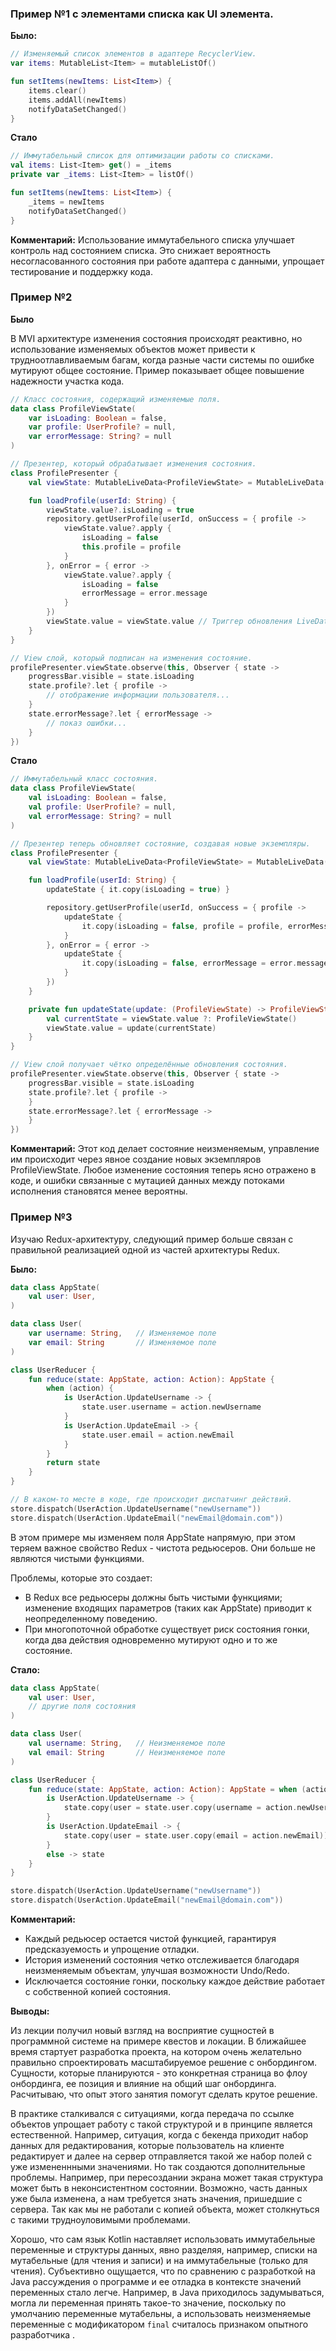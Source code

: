 <h3>Пример №1 с элементами списка как UI элемента.</h3> 

**Было:**
```kotlin
// Изменяемый список элементов в адаптере RecyclerView.
var items: MutableList<Item> = mutableListOf()

fun setItems(newItems: List<Item>) {
    items.clear()
    items.addAll(newItems)
    notifyDataSetChanged()
}
```

**Стало**
```kotlin
// Иммутабельный список для оптимизации работы со списками.
val items: List<Item> get() = _items
private var _items: List<Item> = listOf()

fun setItems(newItems: List<Item>) {
    _items = newItems
    notifyDataSetChanged()
}
```

**Комментарий:**
Использование иммутабельного списка улучшает контроль над состоянием списка. Это снижает вероятность несогласованного состояния при работе адаптера с данными, упрощает тестирование и поддержку кода.

<h3>Пример №2</h3>

**Было**

В MVI архитектуре изменения состояния происходят реактивно, но использование изменяемых объектов может привести к трудноотлавливаемым багам, когда разные части системы по ошибке мутируют общее состояние.
Пример показывает общее повышение надежности участка кода.

```kotlin
// Класс состояния, содержащий изменяемые поля.
data class ProfileViewState(
    var isLoading: Boolean = false,
    var profile: UserProfile? = null,
    var errorMessage: String? = null
)

// Презентер, который обрабатывает изменения состояния.
class ProfilePresenter {
    val viewState: MutableLiveData<ProfileViewState> = MutableLiveData(ProfileViewState())

    fun loadProfile(userId: String) {
        viewState.value?.isLoading = true
        repository.getUserProfile(userId, onSuccess = { profile ->
            viewState.value?.apply {
                isLoading = false
                this.profile = profile
            }
        }, onError = { error ->
            viewState.value?.apply {
                isLoading = false
                errorMessage = error.message
            }
        })
        viewState.value = viewState.value // Триггер обновления LiveData
    }
}

// View слой, который подписан на изменения состояние.
profilePresenter.viewState.observe(this, Observer { state ->
    progressBar.visible = state.isLoading
    state.profile?.let { profile ->
        // отображение информации пользователя...
    }
    state.errorMessage?.let { errorMessage ->
        // показ ошибки...
    }
})
```

**Стало**

```kotlin
// Иммутабельный класс состояния.
data class ProfileViewState(
    val isLoading: Boolean = false,
    val profile: UserProfile? = null,
    val errorMessage: String? = null
)

// Презентер теперь обновляет состояние, создавая новые экземпляры.
class ProfilePresenter {
    val viewState: MutableLiveData<ProfileViewState> = MutableLiveData(ProfileViewState())

    fun loadProfile(userId: String) {
        updateState { it.copy(isLoading = true) }

        repository.getUserProfile(userId, onSuccess = { profile ->
            updateState {
                it.copy(isLoading = false, profile = profile, errorMessage = null)
            }
        }, onError = { error ->
            updateState {
                it.copy(isLoading = false, errorMessage = error.message)
            }
        })
    }

    private fun updateState(update: (ProfileViewState) -> ProfileViewState) {
        val currentState = viewState.value ?: ProfileViewState()
        viewState.value = update(currentState)
    }
}

// View слой получает чётко определённые обновления состояния.
profilePresenter.viewState.observe(this, Observer { state ->
    progressBar.visible = state.isLoading
    state.profile?.let { profile ->
    }
    state.errorMessage?.let { errorMessage ->
    }
})
```
**Комментарий:**
Этот код делает состояние неизменяемым, управление им происходит через явное создание новых экземпляров ProfileViewState. Любое изменение состояния теперь ясно отражено в коде, и ошибки связанные с мутацией данных между потоками исполнения становятся менее вероятны.

<h3>Пример №3</h3>
Изучаю Redux-архитектуру, следующий пример больше связан с правильной реализацией одной из частей архитектуры Redux. 

**Было:**

```kotlin
data class AppState(
    val user: User,
)

data class User(
    var username: String,   // Изменяемое поле
    var email: String       // Изменяемое поле
)

class UserReducer {
    fun reduce(state: AppState, action: Action): AppState {
        when (action) {
            is UserAction.UpdateUsername -> {
                state.user.username = action.newUsername
            }
            is UserAction.UpdateEmail -> {
                state.user.email = action.newEmail
            }
        }
        return state
    }
}

// В каком-то месте в коде, где происходит диспатчинг действий.
store.dispatch(UserAction.UpdateUsername("newUsername"))
store.dispatch(UserAction.UpdateEmail("newEmail@domain.com"))
```
В этом примере мы изменяем поля AppState напрямую, при этом теряем важное свойство Redux - чистота редьюсеров. Они больше не являются чистыми функциями.

Проблемы, которые это создает:
- В Redux все редьюсеры должны быть чистыми функциями; изменение входящих параметров (таких как AppState) приводит к неопределенному поведению. 
- При многопоточной обработке существует риск состояния гонки, когда два действия одновременно мутируют одно и то же состояние.

**Стало:**

```kotlin
data class AppState(
    val user: User,
    // другие поля состояния
)

data class User(
    val username: String,   // Неизменяемое поле
    val email: String       // Неизменяемое поле
)

class UserReducer {
    fun reduce(state: AppState, action: Action): AppState = when (action) {
        is UserAction.UpdateUsername -> {
            state.copy(user = state.user.copy(username = action.newUsername))
        }
        is UserAction.UpdateEmail -> {
            state.copy(user = state.user.copy(email = action.newEmail))
        }
        else -> state
    }
}

store.dispatch(UserAction.UpdateUsername("newUsername"))
store.dispatch(UserAction.UpdateEmail("newEmail@domain.com"))
```

**Комментарий:**

- Каждый редьюсер остается чистой функцией, гарантируя предсказуемость и упрощение отладки. 
- История изменений состояния четко отслеживается благодаря неизменяемым объектам, улучшая возможности Undo/Redo. 
- Исключается состояние гонки, поскольку каждое действие работает с собственной копией состояния.

**Выводы:**

Из лекции получил новый взгляд на восприятие сущностей в программной системе на примере квестов и локации. В ближайшее время стартует разработка проекта, на котором очень желательно правильно спроектировать масштабируемое решение с онбордингом. Сущности, которые планируются - это конкретная страница во флоу онбординга, ее позиция и влияние на общий шаг онбординга. Расчитываю, что опыт этого занятия помогут сделать крутое решение.

В практике сталкивался с ситуациями, когда передача по ссылке объектов упрощает работу с такой структурой и в принципе является естественной. Например, ситуация, когда с бекенда приходит набор данных для редактирования, которые пользователь на клиенте редактирует и далее на сервер отправляется такой же набор полей с уже измененнными значениями.
Но так создаются дополнительные проблемы. Например, при пересоздании экрана может такая структура может быть в неконсистентном состоянии. Возможно, часть данных уже была изменена, а нам требуется знать значения, пришедшие с сервера. Так как мы не работали с копией объекта, может столкнуться с такими трудноуловимыми проблемами.

Хорошо, что сам язык Kotlin наставляет использовать иммутабельные переменные и структуры данных, явно разделяя, например, списки на мутабельные (для чтения и записи) и на иммутабельные (только для чтения). Субъективно ощущается, что по сравнению с разработкой на Java рассуждения о программе и ее отладка в контексте значений переменных стало легче. Например, в Java приходилось задумываться, могла ли переменная принять такое-то значение, поскольку по умолчанию переменные мутабельны, а использовать неизменяемые переменные с модификатором `final` считалось признаком опытного разработчика . 